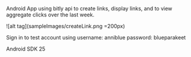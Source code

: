 Android App using bitly api to create links, display links, and to view aggregate clicks over the last week.

![alt tag](sampleImages/createLink.png =200px)

Sign in to test account using
username: anniblue
password: blueparakeet

Android SDK 25
